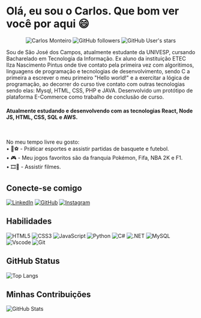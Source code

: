 # Olá, eu sou o Carlos. Que bom ver você por aqui 😄
<p align="center">
<img src="https://komarev.com/ghpvc/?username=ocarlosmonteiro" alt="Carlos Monteiro" /> 
<img alt="GitHub followers" src="https://img.shields.io/github/followers/ocarlosmonteiro?label=Followers&color=red&style=flat">
<img alt="GitHub User's stars" src="https://img.shields.io/github/stars/ocarlosmonteiro?label=Stars&color=green&style=flat">  
</p>
Sou de São José dos Campos, atualmente estudante da UNIVESP, cursando Bacharelado em Tecnologia da Informação. Ex aluno da instituição ETEC Ilza Nascimento Pintus onde tive contato pela primeira vez com algoritimos, linguagens de programação e tecnologias de desenvolvimento, sendo C a primeira a escrever o meu primeiro "Hello world!" e a exercitar a lógica de programação, ao decorrer do curso tive contato com outras tecnologias sendo elas: Mysql, HTML, CSS, PHP e JAVA. Desenvolvido um protótipo de plataforma E-Commerce como trabalho de conclusão de curso.

#### Atualmente estudando e desenvolvendo com as tecnologias React, Node JS, HTML, CSS, SQL e AWS.
<br>

No meu tempo livre eu gosto:
<br>
• 🏀⚽ - Práticar esportes e assistir partidas de basquete e futebol.
<br>
• 🎮 - Meu jogos favoritos são da franquia Pokémon, Fifa, NBA 2K e F1.
<br>
• 🎞️🍿 - Assistir filmes.

## Conecte-se comigo
[![LinkedIn](https://img.shields.io/badge/LinkedIn-000000?style=for-the-badge&logo=linkedin&logoColor=blue)](https://www.linkedin.com/in/ocarlosrenanmonteiro/)
[![GitHub](https://img.shields.io/badge/GitHub-000000?style=for-the-badge&logo=github&logoColor=white)](https://github.com/ocarlosmonteiro)
[![Instagram](https://img.shields.io/badge/-Instagram-000000?style=for-the-badge&logo=instagram&logoColor=white)](https://www.instagram.com/ocarlosmonteiro/)

## Habilidades
![HTML5](https://img.shields.io/badge/HTML5-000000?style=for-the-badge&logo=html5&logoColor=orange)
![CSS3](https://img.shields.io/badge/CSS3-000000?style=for-the-badge&logo=css3&logoColor=blue)
![JavaScript](https://img.shields.io/badge/JavaScript-000000?style=for-the-badge&logo=javascript&logoColor=yellow)
![Python](https://img.shields.io/badge/python-000000?style=for-the-badge&logo=python&logoColor=blue)
![C#](https://img.shields.io/badge/C%23-000000?style=for-the-badge&logo=c-sharp&logoColor=white)
![.NET](https://img.shields.io/badge/.NET-000000?style=for-the-badge&logo=.net&logoColor=white)
![MySQL](https://img.shields.io/badge/MySQL-000000?style=for-the-badge&logo=mysql&logoColor=blue)
![Vscode](https://img.shields.io/badge/Vscode-000000?style=for-the-badge&logo=visual-studio-code&logoColor=blue)
![Git](https://img.shields.io/badge/GIT-000000?style=for-the-badge&logo=git&logoColor=orange)


## GitHub Status
![Top Langs](https://github-readme-stats-git-masterrstaa-rickstaa.vercel.app/api/top-langs/?username=ocarlosmonteiro&bg_color=000&border_color=DAA520&title_color=DAA520&text_color=FFF)

## Minhas Contribuições
![GitHub Stats](https://github-readme-stats.vercel.app/api?username=ocarlosmonteiro&theme=transparent&bg_color=000&border_color=DAA520&show_icons=true&icon_color=DAA520&title_color=DAA520&text_color=FFF)
